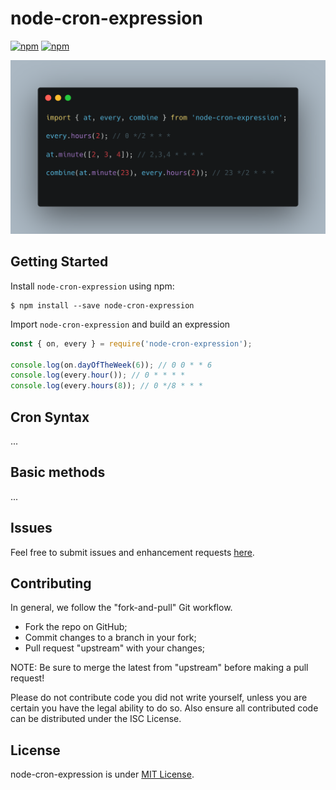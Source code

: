 # node-cron-expression

[![npm](https://img.shields.io/npm/l/node-cron-expression.svg)](https://github.com/merencia/node-cron-expression/blob/master/LICENSE.md)
[![npm](https://img.shields.io/npm/v/node-cron-expression.svg)](https://img.shields.io/npm/v/node-cron-expression.svg)

[![SS](./SS.png)](./SS.png)

## Getting Started

Install `node-cron-expression` using npm:

```console
$ npm install --save node-cron-expression
```

Import `node-cron-expression` and build an expression

```javascript
const { on, every } = require('node-cron-expression');

console.log(on.dayOfTheWeek(6)); // 0 0 * * 6
console.log(every.hour()); // 0 * * * *
console.log(every.hours(8)); // 0 */8 * * *
```

## Cron Syntax

...

## Basic methods

...

## Issues

Feel free to submit issues and enhancement requests [here](https://github.com/kbariotis/node-cron-expression/issues).

## Contributing

In general, we follow the "fork-and-pull" Git workflow.

- Fork the repo on GitHub;
- Commit changes to a branch in your fork;
- Pull request "upstream" with your changes;

NOTE: Be sure to merge the latest from "upstream" before making a pull request!

Please do not contribute code you did not write yourself, unless you are certain you have the legal ability to do so. Also ensure all contributed code can be distributed under the ISC License.

## License

node-cron-expression is under [MIT License](./LICENSE).
